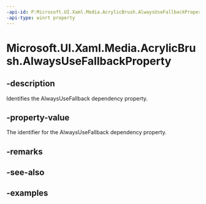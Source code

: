 ```yaml
---
-api-id: P:Microsoft.UI.Xaml.Media.AcrylicBrush.AlwaysUseFallbackProperty
-api-type: winrt property
---
```


<!-- Property syntax.
public DependencyProperty AlwaysUseFallbackProperty { get; }
-->

# Microsoft.UI.Xaml.Media.AcrylicBrush.AlwaysUseFallbackProperty

## -description

Identifies the AlwaysUseFallback dependency property.

## -property-value

The identifier for the AlwaysUseFallback dependency property.

## -remarks

## -see-also

## -examples

